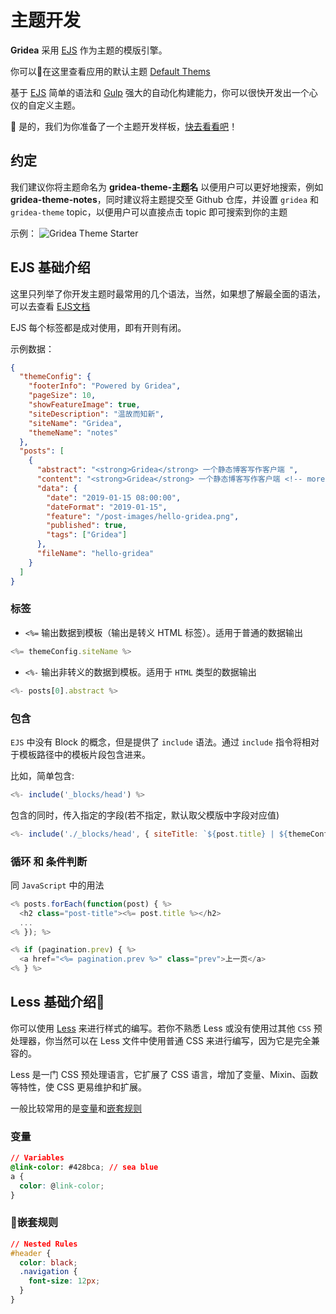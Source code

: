 # 主题开发

**Gridea** 采用 [EJS](https://ejs.bootcss.com/) 作为主题的模版引擎。

你可以在这里查看应用的默认主题 [Default Thems](https://github.com/getgridea/gridea/tree/master/public/default-files/themes)

基于 [EJS](https://ejs.bootcss.com/) 简单的语法和 [Gulp](https://www.gulpjs.com.cn/) 强大的自动化构建能力，你可以很快开发出一个心仪的自定义主题。

🎉 是的，我们为你准备了一个主题开发样板，[快去看看吧](https://github.com/getgridea/gridea-theme-starter)！

## 约定

我们建议你将主题命名为 **gridea-theme-主题名** 以便用户可以更好地搜索，例如 **gridea-theme-notes**，同时建议将主题提交至 Github 仓库，并设置 `gridea` 和 `gridea-theme` topic，以便用户可以直接点击 topic 即可搜索到你的主题

示例：
![Gridea Theme Starter](/gridea-theme-starter.png)

## EJS 基础介绍

这里只列举了你开发主题时最常用的几个语法，当然，如果想了解最全面的语法，可以去查看 [EJS文档](https://ejs.bootcss.com/)

EJS 每个标签都是成对使用，即有开则有闭。

示例数据：
``` JSON
{
  "themeConfig": {
    "footerInfo": "Powered by Gridea",
    "pageSize": 10,
    "showFeatureImage": true,
    "siteDescription": "温故而知新",
    "siteName": "Gridea",
    "themeName": "notes"
  },
  "posts": [
    {
      "abstract": "<strong>Gridea</strong> 一个静态博客写作客户端 ",
      "content": "<strong>Gridea</strong> 一个静态博客写作客户端 <!-- more -->↵↵👏 欢迎使用 <strong>Gridea</strong> ！",
      "data": {
        "date": "2019-01-15 08:00:00",
        "dateFormat": "2019-01-15",
        "feature": "/post-images/hello-gridea.png",
        "published": true,
        "tags": ["Gridea"]
      },
      "fileName": "hello-gridea"
    }
  ]
}
```
### 标签
- `<%=` 输出数据到模板（输出是转义 HTML 标签）。适用于普通的数据输出

``` javascript
<%= themeConfig.siteName %>
```

- `<%-` 输出非转义的数据到模板。适用于 `HTML` 类型的数据输出

``` javascript
<%- posts[0].abstract %>
```

### 包含

`EJS` 中没有 Block 的概念，但是提供了 `include` 语法。通过 `include` 指令将相对于模板路径中的模板片段包含进来。

比如，简单包含:
``` javascript
<%- include('_blocks/head') %>
```

包含的同时，传入指定的字段(若不指定，默认取父模版中字段对应值)
``` javascript
<%- include('./_blocks/head', { siteTitle: `${post.title} | ${themeConfig.siteName}` }) %>
```

### 循环 和 条件判断
同 `JavaScript` 中的用法
``` javascript
<% posts.forEach(function(post) { %>
  <h2 class="post-title"><%= post.title %></h2>
  ...
<% }); %>

<% if (pagination.prev) { %>
  <a href="<%= pagination.prev %>" class="prev">上一页</a>
<% } %>
```

## Less 基础介绍
你可以使用 [Less](http://lesscss.cn/) 来进行样式的编写。若你不熟悉 Less 或没有使用过其他 `CSS` 预处理器，你当然可以在 Less 文件中使用普通 CSS 来进行编写，因为它是完全兼容的。

Less 是一门 CSS 预处理语言，它扩展了 CSS 语言，增加了变量、Mixin、函数等特性，使 CSS 更易维护和扩展。

一般比较常用的是[变量](http://lesscss.cn/features/#variables-feature)和[嵌套规则](http://lesscss.cn/features/#features-overview-feature-nested-rules)

### 变量
``` css
// Variables
@link-color: #428bca; // sea blue
a {
  color: @link-color;
}
```
### 嵌套规则
``` css
// Nested Rules
#header {
  color: black;
  .navigation {
    font-size: 12px;
  }
}
```

<div class="disqus-container">
  <vue-disqus shortname="gridea"></vue-disqus>
</div>
